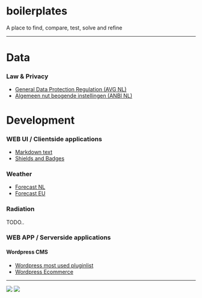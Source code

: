# boilerplates

A place to find, compare, test, solve and refine


--- 

# Data 

### Law & Privacy
  - [General Data Protection Regulation (AVG NL)](https://github.com/webbouwer/boilerplates/tree/master/data/privacy/GDPR)
  - [Algemeen nut beogende instellingen (ANBI NL)](https://github.com/webbouwer/boilerplates/tree/master/data/law/ANBI)

# Development

### WEB UI / Clientside applications

  - [Markdown text](https://github.com/webbouwer/boilerplates/blob/master/programming/technology/web/markdown.md)
  - [Shields and Badges](https://github.com/webbouwer/boilerplates/blob/master/webcode/markup/shields_and_badges.md)

### Weather
  - [Forecast NL](https://github.com/webbouwer/boilerplates/tree/master/data/nature/weather/forecast/NL)
  - [Forecast EU](https://github.com/webbouwer/boilerplates/tree/master/data/nature/weather/forecast/EU)

### Radiation
TODO..

  
### WEB APP / Serverside applications

#### Wordpress CMS
  - [Wordpress most used pluginlist](https://github.com/webbouwer/boilerplates/tree/master/programming/technology/web/application/wordpress/pluginlist)
  - [Wordpress Ecommerce](https://github.com/webbouwer/boilerplates/tree/master/programming/technology/web/application/wordpress/webshop)


--- 

[<img src="https://img.shields.io/badge/Webdesign Den Haag-Boiling-red.svg"/>](https://webdesigndenhaag.net) 
 [<img src="https://img.shields.io/badge/Webbouwer-gists-blue.svg"/>](https://gist.github.com/webbouwer/)  


